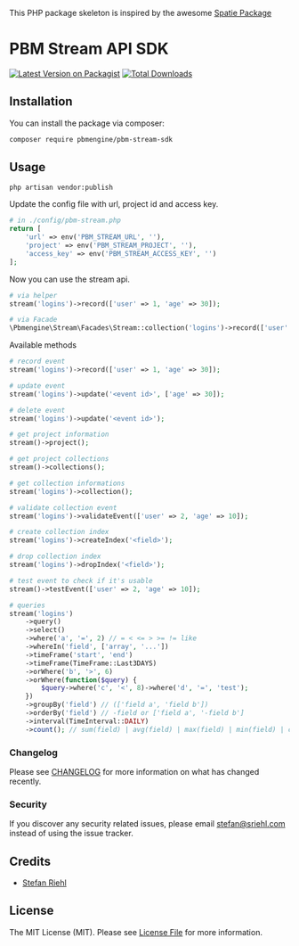 This PHP package skeleton is inspired by the awesome [Spatie Package](https://github.com/spatie/skeleton-php) 

# PBM Stream API SDK

[![Latest Version on Packagist](https://img.shields.io/packagist/v/gemzio/pbm-stream-sdk.svg?style=flat-square)](https://packagist.org/packages/gemzio/:package_name)
[![Total Downloads](https://img.shields.io/packagist/dt/gemzio/pbm-stream-sdk.svg?style=flat-square)](https://packagist.org/packages/gemzio/:package_name)

## Installation

You can install the package via composer:

```bash
composer require pbmengine/pbm-stream-sdk
```

## Usage

````shell
php artisan vendor:publish
````

Update the config file with url, project id and access key.

```php
# in ./config/pbm-stream.php
return [
    'url' => env('PBM_STREAM_URL', ''),
    'project' => env('PBM_STREAM_PROJECT', ''),
    'access_key' => env('PBM_STREAM_ACCESS_KEY', '')
];
```

Now you can use the stream api.

```php
# via helper
stream('logins')->record(['user' => 1, 'age' => 30]);

# via Facade
\Pbmengine\Stream\Facades\Stream::collection('logins')->record(['user' => 1, 'age' => 30]);
```

Available methods
```php
# record event
stream('logins')->record(['user' => 1, 'age' => 30]);

# update event
stream('logins')->update('<event id>', ['age' => 30]);

# delete event
stream('logins')->update('<event id>');

# get project information
stream()->project();

# get project collections
stream()->collections();

# get collection informations
stream('logins')->collection();

# validate collection event
stream('logins')->validateEvent(['user' => 2, 'age' => 10]);

# create collection index
stream('logins')->createIndex('<field>');

# drop collection index
stream('logins')->dropIndex('<field>');

# test event to check if it's usable
stream()->testEvent(['user' => 2, 'age' => 10]);

# queries
stream('logins')
    ->query()
    ->select()
    ->where('a', '=', 2) // = < <= > >= != like
    ->whereIn('field', ['array', '...']) 
    ->timeFrame('start', 'end')
    ->timeFrame(TimeFrame::Last3DAYS)
    ->orWhere('b', '>', 6)
    ->orWhere(function($query) {
        $query->where('c', '<', 8)->where('d', '=', 'test');
    })
    ->groupBy('field') // (['field a', 'field b'])
    ->orderBy('field') // -field or ['field a', '-field b']
    ->interval(TimeInterval::DAILY)
    ->count(); // sum(field) | avg(field) | max(field) | min(field) | countUnique(field) | selectUnique(field) 

```

### Changelog

Please see [CHANGELOG](CHANGELOG.md) for more information on what has changed recently.

### Security

If you discover any security related issues, please email stefan@sriehl.com instead of using the issue tracker.

## Credits

- [Stefan Riehl](https://github.com/stefanriehl)

## License

The MIT License (MIT). Please see [License File](LICENSE.md) for more information.
